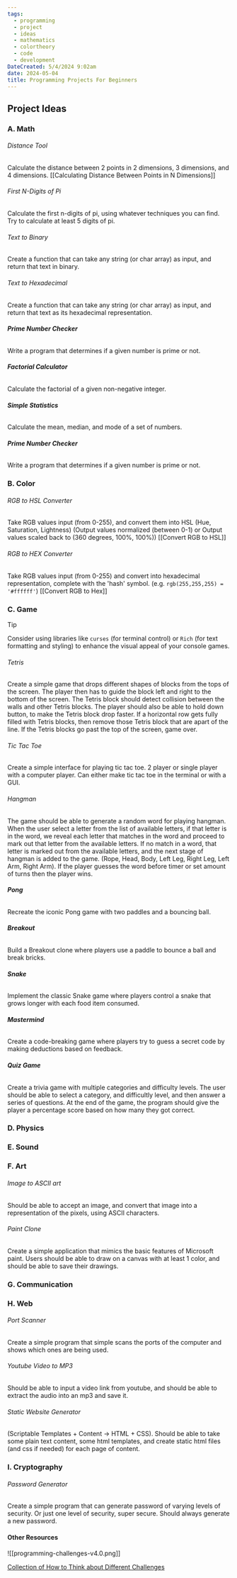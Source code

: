 ```yaml
---
tags:
  - programming
  - project
  - ideas
  - mathematics
  - colortheory
  - code
  - development
DateCreated: 5/4/2024 9:02am
date: 2024-05-04
title: Programming Projects For Beginners
---
```

## Project Ideas

### A.  Math

###### Distance Tool
Calculate the distance between 2 points in 2 dimensions, 3 dimensions, and 4 dimensions. [[Calculating Distance Between Points in N Dimensions]]

###### First N-Digits of Pi
Calculate the first n-digits of pi, using whatever techniques you can find. Try to calculate at least 5 digits of pi.

###### Text to Binary
Create a function that can take any string (or char array) as input, and return that text in binary. 

###### Text to Hexadecimal
Create a function that can take any string (or char array) as input, and return that text as its hexadecimal representation.

###### **Prime Number Checker** 
Write a program that determines if a given number is prime or not.

###### **Factorial Calculator** 
Calculate the factorial of a given non-negative integer.

###### **Simple Statistics** 
Calculate the mean, median, and mode of a set of numbers.

###### **Prime Number Checker** 
Write a program that determines if a given number is prime or not.



### B.  Color

###### RGB to HSL Converter
Take RGB values input (from 0-255), and convert them into HSL (Hue, Saturation, Lightness) (Output values normalized (between 0-1) or Output values scaled back to (360 degrees, 100%, 100%)) [[Convert RGB to HSL]]

###### RGB to HEX Converter
Take RGB values input (from 0-255) and convert into hexadecimal representation, complete with the 'hash' symbol. (e.g. `rgb(255,255,255) = '#ffffff'`) [[Convert RGB to Hex]]

### C.  Game

> [!tip]
> Consider using libraries like `curses` (for terminal control) or `Rich` (for text formatting and styling) to enhance the visual appeal of your console games.

###### Tetris
Create a simple game that drops different shapes of blocks from the tops of the screen. The player then has to guide the block left and right to the bottom of the screen. The Tetris block should detect collision between the walls and other Tetris blocks. The player should also be able to hold down button, to make the Tetris block drop faster. If a horizontal row gets fully filled with Tetris blocks, then remove those Tetris block that are apart of the line. If the Tetris blocks go past the top of the screen, game over.

###### Tic Tac Toe
Create a simple interface for playing tic tac toe. 2 player or single player with a computer player. Can either make tic tac toe in the terminal or with a GUI. 

###### Hangman
The game should be able to generate a random word for playing hangman. When the user select a letter from the list of available letters, if that letter is in the word, we reveal each letter that matches in the word and proceed to mark out that letter from the available letters. If no match in a word, that letter is marked out from the available letters, and the next stage of hangman is added to the game. (Rope, Head, Body, Left Leg, Right Leg, Left Arm, Right Arm). If the player guesses the word before timer or set amount of turns then the player wins. 

###### **Pong** 
Recreate the iconic Pong game with two paddles and a bouncing ball.

###### **Breakout** 
Build a Breakout clone where players use a paddle to bounce a ball and break bricks.

###### **Snake** 
Implement the classic Snake game where players control a snake that grows longer with each food item consumed.

###### **Mastermind**
Create a code-breaking game where players try to guess a secret code by making deductions based on feedback.

###### **Quiz Game**
Create a trivia game with multiple categories and difficulty levels. The user should be able to select a category, and difficultly level, and then answer a series of questions. At the end of the game, the program should give the player a percentage score based on how many they got correct. 


### D.  Physics

### E.  Sound

### F.  Art

###### Image to ASCII art
Should be able to accept an image, and convert that image into a representation of the pixels, using ASCII characters. 

###### Paint Clone
Create a simple application that mimics the basic features of Microsoft paint. Users should be able to draw on a canvas with at least 1 color, and should be able to save their drawings. 
### G.  Communication

### H.  Web

###### Port Scanner
Create a simple program that simple scans the ports of the computer and shows which ones are being used. 

###### Youtube Video to MP3
Should be able to input a video link from youtube, and should be able to extract the audio into an mp3 and save it.

###### Static Website Generator
(Scriptable Templates + Content -> HTML + CSS). Should be able to take some plain text content, some html templates, and create static html files (and css if needed) for each page of content.

### I. Cryptography

###### Password Generator
Create a simple program that can generate password of varying levels of security. Or just one level of security, super secure. Should always generate a new password. 


#### Other Resources
![[programming-challenges-v4.0.png]]

[Collection of How to Think about Different Challenges](https://github.com/RajaSrinivasan/assignments)

